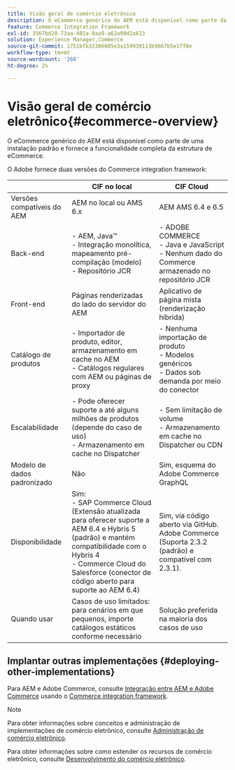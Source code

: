 ```yaml
---
title: Visão geral de comércio eletrônico
description: O eCommerce genérico do AEM está disponível como parte da instalação padrão e fornece a funcionalidade completa da estrutura de eCommerce.
feature: Commerce Integration Framework
exl-id: 3567bd28-73aa-401a-8aa9-a62a99d2a613
solution: Experience Manager,Commerce
source-git-commit: 1751bfb32386685e3a159939113b9667b5e17f0e
workflow-type: tm+mt
source-wordcount: '268'
ht-degree: 2%

---
```


# Visão geral de comércio eletrônico{#ecommerce-overview}

O eCommerce genérico do AEM está disponível como parte de uma instalação padrão e fornece a funcionalidade completa da estrutura de eCommerce.

O Adobe fornece duas versões do Commerce integration framework:

|                         | CIF no local | CIF Cloud |
|-------------------------|--------------------------------------------------------------------------------------------------------------------------------------------------------------------------------------------------------|------------------------------------------------------------------------------------------------------------------------|
| Versões compatíveis do AEM | AEM no local ou AMS 6.x | AEM AMS 6.4 e 6.5 |
| Back-end | - AEM, Java™ <br> - Integração monolítica, mapeamento pré-compilação (modelo)<br> - Repositório JCR | - ADOBE COMMERCE <br>- Java e JavaScript <br>- Nenhum dado do Commerce armazenado no repositório JCR |
| Front-end | Páginas renderizadas do lado do servidor do AEM | Aplicativo de página mista (renderização híbrida) |
| Catálogo de produtos | - Importador de produto, editor, armazenamento em cache no AEM <br>- Catálogos regulares com AEM ou páginas de proxy | - Nenhuma importação de produto <br>- Modelos genéricos <br>- Dados sob demanda por meio do conector |
| Escalabilidade | - Pode oferecer suporte a até alguns milhões de produtos (depende do caso de uso) <br> - Armazenamento em cache no Dispatcher | - Sem limitação de volume <br>- Armazenamento em cache no Dispatcher ou CDN |
| Modelo de dados padronizado | Não | Sim, esquema do Adobe Commerce GraphQL |
| Disponibilidade | Sim:<br> - SAP Commerce Cloud (Extensão atualizada para oferecer suporte a AEM 6.4 e Hybris 5 (padrão) e mantém compatibilidade com o Hybris 4 <br>- Commerce Cloud do Salesforce (conector de código aberto para suporte ao AEM 6.4) | Sim, via código aberto via GitHub. <br> Adobe Commerce (Suporta 2.3.2 (padrão) e compatível com 2.3.1). |
| Quando usar | Casos de uso limitados: para cenários em que pequenos, importe catálogos estáticos conforme necessário | Solução preferida na maioria dos casos de uso |


## Implantar outras implementações {#deploying-other-implementations}

Para AEM e Adobe Commerce, consulte [Integração entre AEM e Adobe Commerce](/help/commerce/cif/integrating/magento.md) usando o [Commerce integration framework](/help/commerce/cif/introduction.md).

>[!NOTE]
>
>Para obter informações sobre conceitos e administração de implementações de comércio eletrônico, consulte [Administração de comércio eletrônico](/help/commerce/cif-classic/administering/ecommerce.md).
>
>Para obter informações sobre como estender os recursos de comércio eletrônico, consulte [Desenvolvimento do comércio eletrônico](/help/commerce/cif-classic/developing/ecommerce.md).
